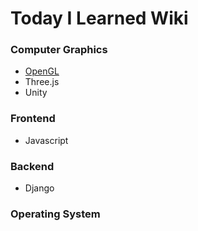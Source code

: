 # Today I Learned Wiki

### Computer Graphics
* [OpenGL](https://github.com/wani-ham/Today-I-Learned/blob/main/OpenGL/opengl_log.md)
* Three.js
* Unity

### Frontend
* Javascript

### Backend
* Django

### Operating System
